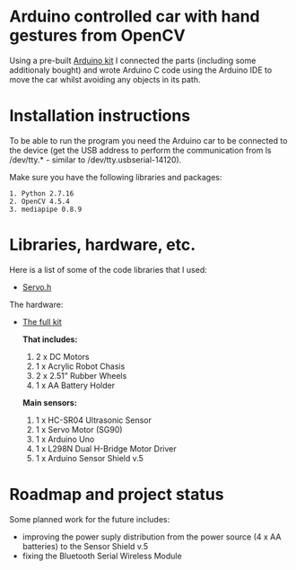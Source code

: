 # Arduino controlled car with hand gestures from OpenCV
 Using a pre-built [Arduino kit](https://www.ebay.co.uk/itm/Smart-Car-Smart-Robot-Car-Chassis-Kit-Tracking-Motor-2WD-Ultrasonic-Arduino-MCU/274068571943?ssPageName=STRK%3AMEBIDX%3AIT&_trksid=p2057872.m2749.l2649d) I connected the parts (including some additionaly bought) and wrote Arduino C code using the Arduino IDE to move the car whilst avoiding any objects in its path.

# Installation instructions
To be able to run the program you need the Arduino car to be connected to the device (get the USB address to perform the communication from ls /dev/tty.* - similar to /dev/tty.usbserial-14120). 

Make sure you have the following libraries and packages:

	1. Python 2.7.16
    2. OpenCV 4.5.4
    3. mediapipe 0.8.9


# Libraries, hardware, etc.
Here is a list of some of the code libraries that I used:

* [Servo.h](https://www.arduino.cc/reference/en/libraries/servo/)

The hardware:

* [The full kit](https://www.ebay.co.uk/itm/Smart-Car-Smart-Robot-Car-Chassis-Kit-Tracking-Motor-2WD-Ultrasonic-Arduino-MCU/274068571943?ssPageName=STRK%3AMEBIDX%3AIT&_trksid=p2057872.m2749.l2649)

	**That includes:**
	1. 2 x DC Motors
	2. 1 x Acrylic Robot Chasis
	3. 2 x 2.51” Rubber Wheels
	4. 1 x AA Battery Holder

	**Main sensors:**
	1. 1 x HC-SR04 Ultrasonic Sensor
	2. 1 x Servo Motor (SG90)
	3. 1 x Arduino Uno
	4. 1 x L298N Dual H-Bridge Motor Driver 
	5. 1 x Arduino Sensor Shield v.5

# Roadmap and project status
Some planned work for the future includes:

* improving the power suply distribution from the power source (4 x AA batteries) to the Sensor Shield v.5
* fixing the Bluetooth Serial Wireless Module
